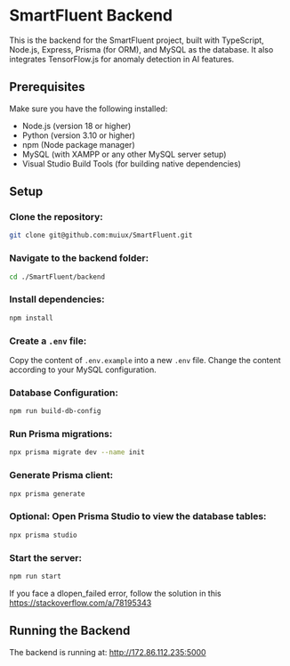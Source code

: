 # SmartFluent Backend

This is the backend for the SmartFluent project, built with TypeScript, Node.js, Express, Prisma (for ORM), and MySQL as the database. It also integrates TensorFlow.js for anomaly detection in AI features.

## Prerequisites

Make sure you have the following installed:

- Node.js (version 18 or higher)
- Python (version 3.10 or higher)
- npm (Node package manager)
- MySQL (with XAMPP or any other MySQL server setup)
- Visual Studio Build Tools (for building native dependencies)

## Setup

### Clone the repository:

```bash
git clone git@github.com:muiux/SmartFluent.git
```

### Navigate to the backend folder:

```bash
cd ./SmartFluent/backend
```

### Install dependencies:

```bash
npm install
```

### Create a `.env` file:

Copy the content of `.env.example` into a new `.env` file. Change the content according to your MySQL configuration.

### Database Configuration:

```bash
npm run build-db-config
```

### Run Prisma migrations:

```bash
npx prisma migrate dev --name init
```

### Generate Prisma client:

```bash
npx prisma generate
```

### Optional: Open Prisma Studio to view the database tables:

```bash
npx prisma studio
```

### Start the server:

```bash
npm run start
```

If you face a dlopen_failed error, follow the solution in this https://stackoverflow.com/a/78195343

## Running the Backend

The backend is running at: http://172.86.112.235:5000